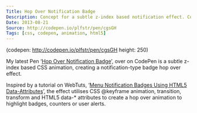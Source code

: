 ```yaml
---
Title: Hop Over Notification Badge
Description: Concept for a subtle z-index based notification effect. Counters, badges or alerts hop over the site navigation to alert users / give feedback.
Date: 2013-08-21
Source: http://codepen.io/plfstr/pen/cgsGH
Tags: [css, codepen, animation, html5]
---
```

(codepen: http://codepen.io/plfstr/pen/cgsGH height: 250)

My latest Pen ‘[Hop Over Notification Badge](http://codepen.io/plfstr/pen/cgsGH)’, over on CodePen is a subtle z-index based CSS animation, creating a notification-type badge hop over effect.

Inspired by a tutorial on WebTuts, ‘[Menu Notification Badges Using HTML5 Data-Attributes](http://webdesign.tutsplus.com/articles/menu-notification-badges-using-html5-data-attributes--webdesign-6273)’, the effect utilises CSS @keyframe animation, transition, transform and HTML5 data-* attributes to create a hop over animation to highlight badges, counters or user alerts.